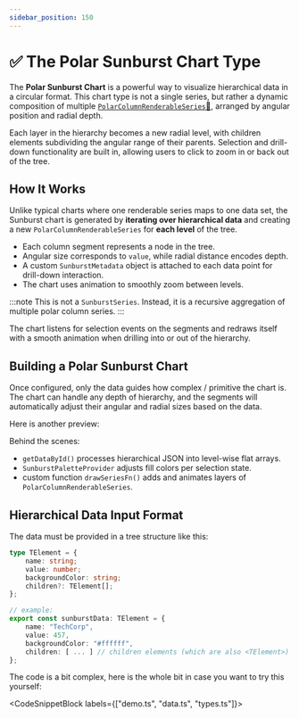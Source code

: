 ```yaml
---
sidebar_position: 150
---
```


# ✅ The Polar Sunburst Chart Type

The **Polar Sunburst Chart** is a powerful way to visualize hierarchical data in a circular format. This chart type is not a single series, but rather a dynamic composition of multiple [`PolarColumnRenderableSeries`:blue_book:](https://www.scichart.com/documentation/js/v4/typedoc/classes/polarcolumnrenderableseries.html), arranged by angular position and radial depth.

Each layer in the hierarchy becomes a new radial level, with children elements subdividing the angular range of their parents. Selection and drill-down functionality are built in, allowing users to click to zoom in or back out of the tree.

<ChartFromSciChartDemo 
    src="http://stagingdemo2.scichart.com/demo/iframe/polar-sunburst-chart"
    title="Polar Sunburst Chart"
/>

## How It Works

Unlike typical charts where one renderable series maps to one data set, the Sunburst chart is generated by **iterating over hierarchical data** and creating a new `PolarColumnRenderableSeries` for **each level** of the tree. 

- Each column segment represents a node in the tree.
- Angular size corresponds to `value`, while radial distance encodes depth.
- A custom `SunburstMetadata` object is attached to each data point for drill-down interaction.
- The chart uses animation to smoothly zoom between levels.

:::note
This is not a `SunburstSeries`. Instead, it is a recursive aggregation of multiple polar column series.
:::

The chart listens for selection events on the segments and redraws itself with a smooth animation when drilling into or out of the hierarchy.

## Building a Polar Sunburst Chart

Once configured, only the data guides how complex / primitive the chart is. The chart can handle any depth of hierarchy, and the segments will automatically adjust their angular and radial sizes based on the data.

Here is another preview:

<LiveDocSnippet name="./Basic/demo" />

Behind the scenes:

- `getDataById()` processes hierarchical JSON into level-wise flat arrays.
- `SunburstPaletteProvider` adjusts fill colors per selection state.
- custom function `drawSeriesFn()` adds and animates layers of `PolarColumnRenderableSeries`.

## Hierarchical Data Input Format

The data must be provided in a tree structure like this:

```ts
type TElement = {
    name: string;
    value: number;
    backgroundColor: string;
    children?: TElement[];
};

// example:
export const sunburstData: TElement = {
    name: "TechCorp",
    value: 457,
    backgroundColor: "#ffffff",
    children: [ ... ] // children elements (which are also <TElement>)
};
```

The code is a bit complex, here is the whole bit in case you want to try this yourself:

<CodeSnippetBlock labels={["demo.ts", "data.ts", "types.ts"]}>
```ts showLineNumbers file=./Basic/demo.ts
```
```ts showLineNumbers file=./Basic/data.ts
```
```ts showLineNumbers file=./Basic/types.ts
```
</CodeSnippetBlock>